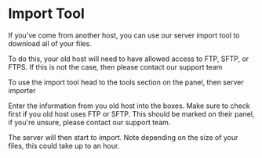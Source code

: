 # Import Tool

If you’ve come from another host, you can use our server import tool to download all of your files.

To do this, your old host will need to have allowed access to FTP, SFTP, or FTPS. If this is not the case, then please contact our support team

To use the import tool head to the tools section on the panel, then server importer

Enter the information from you old host into the boxes. Make sure to check first if you old host uses FTP or SFTP. This should be marked on their panel, if you're unsure, please contact our support team.

The server will then start to import. Note depending on the size of your files, this could take up to an hour.